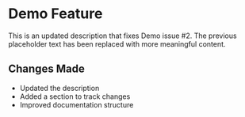 # Demo Feature

This is an updated description that fixes Demo issue #2. The previous placeholder text has been replaced with more meaningful content.

## Changes Made

- Updated the description
- Added a section to track changes
- Improved documentation structure
